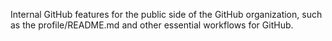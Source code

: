 Internal GitHub features for the public side of the GitHub organization, such as the profile/README.md and other essential workflows for GitHub.
